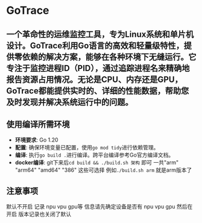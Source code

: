 # GoTrace
一个革命性的运维监控工具，专为Linux系统和单片机设计。GoTrace利用Go语言的高效和轻量级特性，提供零依赖的解决方案，能够在各种环境下无缝运行。它专注于监控进程ID（PID），通过追踪进程名来精确地报告资源占用情况。无论是CPU、内存还是GPU，GoTrace都能提供实时的、详细的性能数据，帮助您及时发现并解决系统运行中的问题。
---
## 使用编译所需环境

- **环境要求**: Go 1.20
- **配置**: 确保环境变量已配置，使用`go mod tidy`进行依赖管理。
- **编译**: 执行`go build .`进行编译。跨平台编译参考Go官方编译文档。
- **docker编译**: git下来后`cd build && ./build.sh 架构` 即可 一共"arm" "arm64" "amd64" "386" 这些可选择 例如`./build.sh arm` 就是arm版本了
## 注意事项
默认不开启 记录 npu vpu gpu等 信息请先确定设备是否有 npu vpu gpu 然后在开启 版本记录也关闭了默认